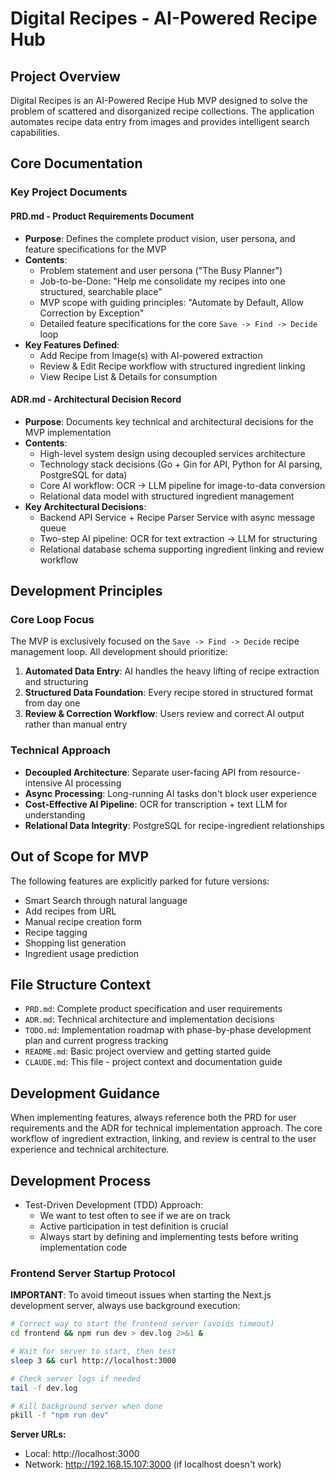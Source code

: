 # Digital Recipes - AI-Powered Recipe Hub

## Project Overview
Digital Recipes is an AI-Powered Recipe Hub MVP designed to solve the problem of scattered and disorganized recipe collections. The application automates recipe data entry from images and provides intelligent search capabilities.

## Core Documentation

### Key Project Documents

#### **PRD.md** - Product Requirements Document
- **Purpose**: Defines the complete product vision, user persona, and feature specifications for the MVP
- **Contents**: 
  - Problem statement and user persona ("The Busy Planner")
  - Job-to-be-Done: "Help me consolidate my recipes into one structured, searchable place"
  - MVP scope with guiding principles: "Automate by Default, Allow Correction by Exception"
  - Detailed feature specifications for the core `Save -> Find -> Decide` loop
- **Key Features Defined**:
  - Add Recipe from Image(s) with AI-powered extraction
  - Review & Edit Recipe workflow with structured ingredient linking
  - View Recipe List & Details for consumption

#### **ADR.md** - Architectural Decision Record  
- **Purpose**: Documents key technical and architectural decisions for the MVP implementation
- **Contents**:
  - High-level system design using decoupled services architecture
  - Technology stack decisions (Go + Gin for API, Python for AI parsing, PostgreSQL for data)
  - Core AI workflow: OCR → LLM pipeline for image-to-data conversion
  - Relational data model with structured ingredient management
- **Key Architectural Decisions**:
  - Backend API Service + Recipe Parser Service with async message queue
  - Two-step AI pipeline: OCR for text extraction → LLM for structuring
  - Relational database schema supporting ingredient linking and review workflow

## Development Principles

### Core Loop Focus
The MVP is exclusively focused on the `Save -> Find -> Decide` recipe management loop. All development should prioritize:

1. **Automated Data Entry**: AI handles the heavy lifting of recipe extraction and structuring
2. **Structured Data Foundation**: Every recipe stored in structured format from day one
3. **Review & Correction Workflow**: Users review and correct AI output rather than manual entry

### Technical Approach
- **Decoupled Architecture**: Separate user-facing API from resource-intensive AI processing
- **Async Processing**: Long-running AI tasks don't block user experience
- **Cost-Effective AI Pipeline**: OCR for transcription + text LLM for understanding
- **Relational Data Integrity**: PostgreSQL for recipe-ingredient relationships

## Out of Scope for MVP
The following features are explicitly parked for future versions:
- Smart Search through natural language
- Add recipes from URL
- Manual recipe creation form
- Recipe tagging
- Shopping list generation
- Ingredient usage prediction

## File Structure Context
- `PRD.md`: Complete product specification and user requirements
- `ADR.md`: Technical architecture and implementation decisions  
- `TODO.md`: Implementation roadmap with phase-by-phase development plan and current progress tracking
- `README.md`: Basic project overview and getting started guide
- `CLAUDE.md`: This file - project context and documentation guide

## Development Guidance
When implementing features, always reference both the PRD for user requirements and the ADR for technical implementation approach. The core workflow of ingredient extraction, linking, and review is central to the user experience and technical architecture.

## Development Process
- Test-Driven Development (TDD) Approach:
  - We want to test often to see if we are on track
  - Active participation in test definition is crucial
  - Always start by defining and implementing tests before writing implementation code

### Frontend Server Startup Protocol
**IMPORTANT**: To avoid timeout issues when starting the Next.js development server, always use background execution:

```bash
# Correct way to start the frontend server (avoids timeout)
cd frontend && npm run dev > dev.log 2>&1 &

# Wait for server to start, then test
sleep 3 && curl http://localhost:3000

# Check server logs if needed
tail -f dev.log

# Kill background server when done
pkill -f "npm run dev"
```

**Server URLs:**
- Local: http://localhost:3000
- Network: http://192.168.15.107:3000 (if localhost doesn't work)